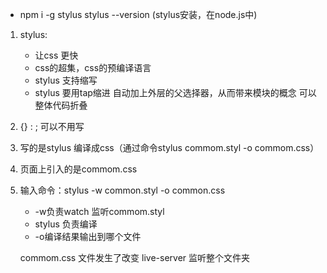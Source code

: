 - npm i -g stylus
  stylus --version (stylus安装，在node.js中)
1. stylus:
    - 让css 更快
    - css的超集，css的预编译语言
    - stylus 支持缩写
    - stylus 要用tap缩进
        自动加上外层的父选择器，从而带来模块的概念
        可以整体代码折叠
2. {} : ; 可以不用写
3. 写的是stylus 编译成css（通过命令stylus commom.styl -o commom.css）
4. 页面上引入的是commom.css

5. 输入命令：stylus -w common.styl  -o common.css
    - -w负责watch 监听commom.styl
    - stylus 负责编译
    - -o编译结果输出到哪个文件

    commom.css 文件发生了改变
    live-server 监听整个文件夹
 